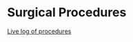 # Surgical Procedures

[Live log of procedures](https://docs.google.com/document/d/1Vbrh732yJvUjJkFfLpAVkGCXUEURdQQd9PbNoM1gc-M/edit?usp=sharing)